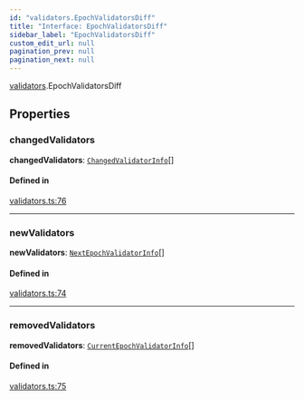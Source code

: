 ```yaml
---
id: "validators.EpochValidatorsDiff"
title: "Interface: EpochValidatorsDiff"
sidebar_label: "EpochValidatorsDiff"
custom_edit_url: null
pagination_prev: null
pagination_next: null
---
```


[validators](../modules/validators.md).EpochValidatorsDiff

## Properties

### changedValidators

 **changedValidators**: [`ChangedValidatorInfo`](validators.ChangedValidatorInfo.md)[]

#### Defined in

[validators.ts:76](https://github.com/maxhr/near--near-api-js/blob/57fed346/packages/near-api-js/src/validators.ts#L76)

___

### newValidators

 **newValidators**: [`NextEpochValidatorInfo`](providers_provider.NextEpochValidatorInfo.md)[]

#### Defined in

[validators.ts:74](https://github.com/maxhr/near--near-api-js/blob/57fed346/packages/near-api-js/src/validators.ts#L74)

___

### removedValidators

 **removedValidators**: [`CurrentEpochValidatorInfo`](providers_provider.CurrentEpochValidatorInfo.md)[]

#### Defined in

[validators.ts:75](https://github.com/maxhr/near--near-api-js/blob/57fed346/packages/near-api-js/src/validators.ts#L75)
